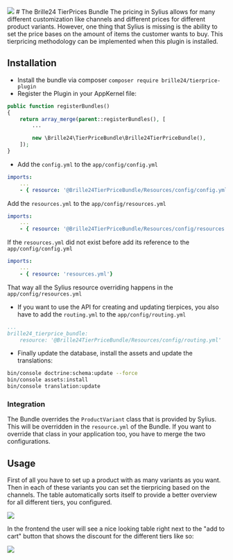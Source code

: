 <img src="https://gitlab.dev-b24.de/mamazu/sylius-tierprice/raw/master/images/logo.png" />
# The Brille24 TierPrices Bundle
The pricing in Sylius allows for many different customization like channels and different prices for different product variants. However, one thing that Sylius is missing is the ability to set the price bases on the amount of items the customer wants to buy. This tierpricing methodology can be implemented when this plugin is installed.

## Installation
* Install the bundle via composer `composer require brille24/tierprice-plugin`
* Register the Plugin in your AppKernel file:
```php
public function registerBundles()
{
    return array_merge(parent::registerBundles(), [
        ...

        new \Brille24\TierPriceBundle\Brille24TierPriceBundle(),
    ]);
}
```

* Add the `config.yml` to the `app/config/config.yml`
```yml
imports:
    ...
    - { resource: '@Brille24TierPriceBundle/Resources/config/config.yml'}
```

Add the `resources.yml` to the `app/config/resources.yml`
```yml
imports:
    ...
    - { resource: '@Brille24TierPriceBundle/Resources/config/resources.yml'}
```

If the `resources.yml` did not exist before add its reference to the `app/config/config.yml`
```yml
imports:
    ...
    - { resource: 'resources.yml'}
```

That way all the Sylius resource overriding happens in the `app/config/resources.yml`

* If you want to use the API for creating and updating tierpices, you also have to add the `routing.yml` to the `app/config/routing.yml`
```yml
...
brille24_tierprice_bundle:
    resource: '@Brille24TierPriceBundle/Resources/config/routing.yml'
```

* Finally update the database, install the assets and update the translations:
```sh
bin/console doctrine:schema:update --force
bin/console assets:install
bin/console translation:update
```

### Integration
The Bundle overrides the `ProductVariant` class that is provided by Sylius. This will be overridden in the `resource.yml` of the Bundle. If you want to override that class in your application too, you have to merge the two configurations. 

## Usage
First of all you have to set up a product with as many variants as you want. Then in each of these variants you can set the tierpricing based on the channels.
The table automatically sorts itself to provide a better overview for all different tiers, you configured.

<img src="https://gitlab.dev-b24.de/mamazu/sylius-tierprice/raw/master/images/Backend.png" />

In the frontend the user will see a nice looking table right next to the "add to cart" button that shows the discount for the different tiers like so:

<img src="https://gitlab.dev-b24.de/mamazu/sylius-tierprice/raw/master/images/Front-End.png" />
